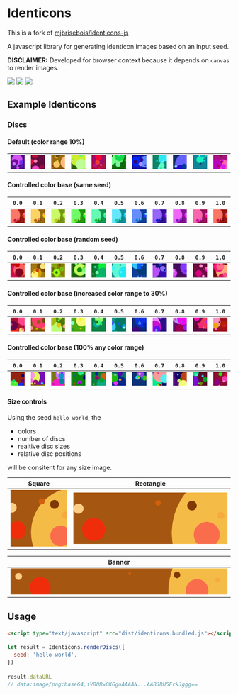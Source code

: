 # Identicons

This is a fork of [mjbrisebois/identicons-js](https://github.com/mjbrisebois/identicons-js)

A javascript library for generating identicon images based on an input seed.

**DISCLAIMER:** Developed for browser context because it depends on `canvas` to render images.

[![](https://img.shields.io/github/issues-raw/mjbrisebois/identicons-js?style=flat-square)](https://github.com/mjbrisebois/identicons-js/issues)
[![](https://img.shields.io/github/issues-closed-raw/mjbrisebois/identicons-js?style=flat-square)](https://github.com/mjbrisebois/identicons-js/issues?q=is%3Aissue+is%3Aclosed)
[![](https://img.shields.io/github/issues-pr-raw/mjbrisebois/identicons-js?style=flat-square)](https://github.com/mjbrisebois/identicons-js/pulls)

## Example Identicons

### Discs

#### Default (color range 10%)

|                                |                                |                                |                                |                                |                                |                                |                                |                                |                                |                                |
| ------------------------------ | ------------------------------ | ------------------------------ | ------------------------------ | ------------------------------ | ------------------------------ | ------------------------------ | ------------------------------ | ------------------------------ | ------------------------------ | ------------------------------ |
| ![](docs/images/random-01.png) | ![](docs/images/random-02.png) | ![](docs/images/random-03.png) | ![](docs/images/random-04.png) | ![](docs/images/random-05.png) | ![](docs/images/random-06.png) | ![](docs/images/random-07.png) | ![](docs/images/random-08.png) | ![](docs/images/random-09.png) | ![](docs/images/random-10.png) | ![](docs/images/random-11.png) |

#### Controlled color base (same seed)

| `0.0`                             | `0.1`                             | `0.2`                             | `0.3`                             | `0.4`                             | `0.5`                             | `0.6`                             | `0.7`                             | `0.8`                             | `0.9`                             | `1.0`                             |
| --------------------------------- | --------------------------------- | --------------------------------- | --------------------------------- | --------------------------------- | --------------------------------- | --------------------------------- | --------------------------------- | --------------------------------- | --------------------------------- | --------------------------------- |
| ![](docs/images/disc-base-01.png) | ![](docs/images/disc-base-02.png) | ![](docs/images/disc-base-03.png) | ![](docs/images/disc-base-04.png) | ![](docs/images/disc-base-05.png) | ![](docs/images/disc-base-06.png) | ![](docs/images/disc-base-07.png) | ![](docs/images/disc-base-08.png) | ![](docs/images/disc-base-09.png) | ![](docs/images/disc-base-10.png) | ![](docs/images/disc-base-11.png) |

#### Controlled color base (random seed)

| `0.0`                                    | `0.1`                                    | `0.2`                                    | `0.3`                                    | `0.4`                                    | `0.5`                                    | `0.6`                                    | `0.7`                                    | `0.8`                                    | `0.9`                                    | `1.0`                                    |
| ---------------------------------------- | ---------------------------------------- | ---------------------------------------- | ---------------------------------------- | ---------------------------------------- | ---------------------------------------- | ---------------------------------------- | ---------------------------------------- | ---------------------------------------- | ---------------------------------------- | ---------------------------------------- |
| ![](docs/images/random-disc-base-01.png) | ![](docs/images/random-disc-base-02.png) | ![](docs/images/random-disc-base-03.png) | ![](docs/images/random-disc-base-04.png) | ![](docs/images/random-disc-base-05.png) | ![](docs/images/random-disc-base-06.png) | ![](docs/images/random-disc-base-07.png) | ![](docs/images/random-disc-base-08.png) | ![](docs/images/random-disc-base-09.png) | ![](docs/images/random-disc-base-10.png) | ![](docs/images/random-disc-base-11.png) |

#### Controlled color base (increased color range to 30%)

| `0.0`                                        | `0.1`                                        | `0.2`                                        | `0.3`                                        | `0.4`                                        | `0.5`                                        | `0.6`                                        | `0.7`                                        | `0.8`                                        | `0.9`                                        | `1.0`                                        |
| -------------------------------------------- | -------------------------------------------- | -------------------------------------------- | -------------------------------------------- | -------------------------------------------- | -------------------------------------------- | -------------------------------------------- | -------------------------------------------- | -------------------------------------------- | -------------------------------------------- | -------------------------------------------- |
| ![](docs/images/random-disc-range-30-01.png) | ![](docs/images/random-disc-range-30-02.png) | ![](docs/images/random-disc-range-30-03.png) | ![](docs/images/random-disc-range-30-04.png) | ![](docs/images/random-disc-range-30-05.png) | ![](docs/images/random-disc-range-30-06.png) | ![](docs/images/random-disc-range-30-07.png) | ![](docs/images/random-disc-range-30-08.png) | ![](docs/images/random-disc-range-30-09.png) | ![](docs/images/random-disc-range-30-10.png) | ![](docs/images/random-disc-range-30-11.png) |

#### Controlled color base (100% any color range)

| `0.0`                                         | `0.1`                                         | `0.2`                                         | `0.3`                                         | `0.4`                                         | `0.5`                                         | `0.6`                                         | `0.7`                                         | `0.8`                                         | `0.9`                                         | `1.0`                                         |
| --------------------------------------------- | --------------------------------------------- | --------------------------------------------- | --------------------------------------------- | --------------------------------------------- | --------------------------------------------- | --------------------------------------------- | --------------------------------------------- | --------------------------------------------- | --------------------------------------------- | --------------------------------------------- |
| ![](docs/images/random-disc-range-100-01.png) | ![](docs/images/random-disc-range-100-02.png) | ![](docs/images/random-disc-range-100-03.png) | ![](docs/images/random-disc-range-100-04.png) | ![](docs/images/random-disc-range-100-05.png) | ![](docs/images/random-disc-range-100-06.png) | ![](docs/images/random-disc-range-100-07.png) | ![](docs/images/random-disc-range-100-08.png) | ![](docs/images/random-disc-range-100-09.png) | ![](docs/images/random-disc-range-100-10.png) | ![](docs/images/random-disc-range-100-11.png) |

#### Size controls

Using the seed `hello world`, the

- colors
- number of discs
- realtive disc sizes
- relative disc positions

will be consitent for any size image.

| Square                           | Rectangle                           |
| -------------------------------- | ----------------------------------- |
| ![](docs/images/size-square.png) | ![](docs/images/size-rectangle.png) |

| Banner                           |
| -------------------------------- |
| ![](docs/images/size-banner.png) |

## Usage

```html
<script type="text/javascript" src="dist/identicons.bundled.js"></script>
```

```js
let result = Identicons.renderDiscs({
  seed: 'hello world',
})

result.dataURL
// data:image/png;base64,iVBORw0KGgoAAAAN...AABJRU5ErkJggg==
```

